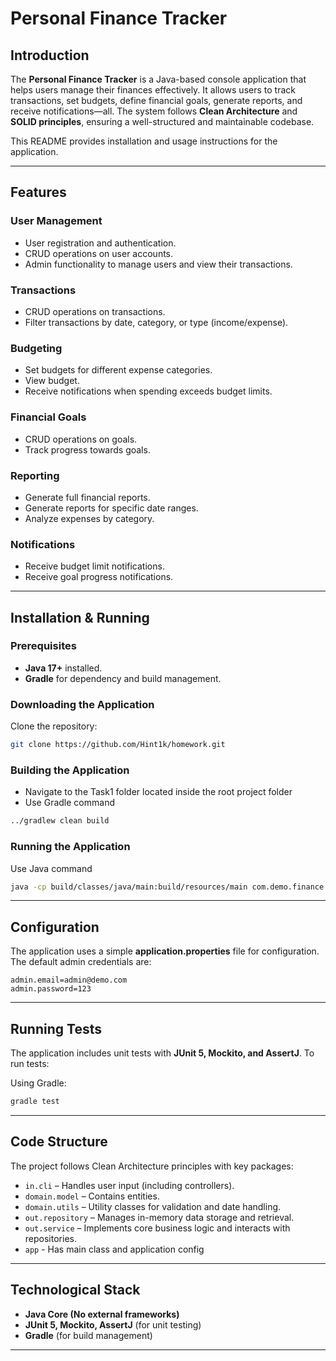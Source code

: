 # Personal Finance Tracker

## Introduction

The **Personal Finance Tracker** is a Java-based console application that helps users manage their finances effectively. 
It allows users to track transactions, set budgets, define financial goals, generate reports, and receive notifications—all. 
The system follows **Clean Architecture** and **SOLID principles**, ensuring a well-structured and maintainable codebase.

This README provides installation and usage instructions for the application.

---

## Features

### User Management
- User registration and authentication.
- CRUD operations on user accounts.
- Admin functionality to manage users and view their transactions.

### Transactions
- CRUD operations on transactions.
- Filter transactions by date, category, or type (income/expense).

### Budgeting
- Set budgets for different expense categories.
- View budget.
- Receive notifications when spending exceeds budget limits.

### Financial Goals
- CRUD operations on goals.
- Track progress towards goals.

### Reporting
- Generate full financial reports.
- Generate reports for specific date ranges.
- Analyze expenses by category.

### Notifications
- Receive budget limit notifications.
- Receive goal progress notifications.

---

## Installation & Running

### Prerequisites
- **Java 17+** installed.
- **Gradle** for dependency and build management.

### Downloading the Application
Clone the repository:
```bash
git clone https://github.com/Hint1k/homework.git
```

### Building the Application
- Navigate to the Task1 folder located inside the root project folder
- Use Gradle command
```bash
../gradlew clean build
```

### Running the Application
Use Java command
```bash
java -cp build/classes/java/main:build/resources/main com.demo.finance.app.TaskOneMain
```

---

## Configuration

The application uses a simple **application.properties** file for configuration. The default admin credentials are:
```
admin.email=admin@demo.com
admin.password=123
```

---

## Running Tests

The application includes unit tests with **JUnit 5, Mockito, and AssertJ**. To run tests:

Using Gradle:
```bash
gradle test
```

---

## Code Structure

The project follows Clean Architecture principles with key packages:
- `in.cli` – Handles user input (including controllers).
- `domain.model` – Contains entities.
- `domain.utils` – Utility classes for validation and date handling.
- `out.repository` – Manages in-memory data storage and retrieval.
- `out.service` – Implements core business logic and interacts with repositories.
- `app` - Has main class and application config

---

## Technological Stack
- **Java Core (No external frameworks)**
- **JUnit 5, Mockito, AssertJ** (for unit testing)
- **Gradle** (for build management)

---
